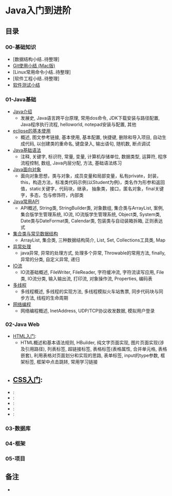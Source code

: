 # Java入门到进阶


## 目录

### 00-基础知识
- [数据结构小结..待整理]
- [Git使用小结 (Mac版)](https://github.com/anliux/JAVALearning/blob/master/notes/git.md)
- [Linux常用命令小结..待整理]
- [软件工程小结..待整理]
- [软件测试小结](https://github.com/anliux/JAVALearning/blob/master/notes/softwareTest.md)

### 01-Java基础
- [Java介绍](https://github.com/anliux/JAVALearning/blob/master/notes/01-java-base/Java%E4%BB%8B%E7%BB%8D.md)
  - 发展史, Java语言跨平台原理, 常用dos命令, JDK下载安装与路径配置, Java程序执行流程, helloworld, notepad安装与配置, 其他
- [eclipse的基本使用](https://github.com/anliux/JAVALearning/blob/master/notes/01-java-base/eclipse%E7%9A%84%E5%9F%BA%E6%9C%AC%E4%BD%BF%E7%94%A8.md)
  - 概述, 图文参考链接, 基本使用, 基本配置, 快捷键, 删除和导入项目, 自动生成代码, 以创建类的重命名, 键盘录入, 输出语句, 随机数, 断点调试
- [Java基础语法](https://github.com/anliux/JAVALearning/blob/master/notes/01-java-base/Java%E5%9F%BA%E7%A1%80%E8%AF%AD%E6%B3%95.md)
  - 注释, 关键字, 标识符, 常量, 变量, 计算机存储单位, 数据类型, 运算符, 程序流程控制, 数组, Java内层分配, 方法, 基础语法练习
- [Java面向对象](https://github.com/anliux/JAVALearning/blob/master/notes/01-java-base/Java%E9%9D%A2%E5%90%91%E5%AF%B9%E8%B1%A1.md)
  - 面向对象思想，类与对象，成员变量和局部变量，私有private，封装，this，构造方法，标准类代码示例(以Student为例)，类名作为形参和返回值，static关键字，代码块，继承， 抽象类，接口，匿名对象，final关键字，多态，包与修饰符，内部类
- [Java常用API](https://github.com/anliux/JAVALearning/blob/master/notes/01-java-base/Java%E5%B8%B8%E7%94%A8API.md)
  - API概述, String类, StringBuilder类, 对象数组, 集合类与ArrayList, 案例, 集合版学生管理系统, IO流, IO流版学生管理系统, Object类, System类, Date类与DateFormat类, Calendar类, 包装类与自动装箱拆箱, 正则表达式
- [集合类与常见数据结构](https://github.com/anliux/JAVALearning/blob/master/notes/01-java-base/Java%E9%9B%86%E5%90%88%E4%B8%8E%E6%95%B0%E6%8D%AE%E7%BB%93%E6%9E%84.md)
  - ArrayList, 集合类, 三种数据结构简介, List, Set, Collections工具类, Map
- [异常处理](https://github.com/anliux/JAVALearning/blob/master/notes/01-java-base/Java%E5%BC%82%E5%B8%B8%E5%A4%84%E7%90%86.md)
  - java异常, 异常的处理方式, 处理多个异常, Throwable的常用方法, finally, 异常的分类, 自定义异常, 递归
- [IO流](https://github.com/anliux/JAVALearning/blob/master/notes/01-java-base/Java%20IO%E6%B5%81.md)
  - IO流基础概述, FileWriter, FileReader, 字符缓冲流, 字符流读写应用, File类, IO流分类, 输入输出流, 打印流, 对象操作流, Properties, 编码表
- [多线程](https://github.com/anliux/JAVALearning/blob/master/notes/01-java-base/Java%E5%A4%9A%E7%BA%BF%E7%A8%8B.md)
  - 多线程概述, 多线程的实现方法, 多线程模拟火车站售票, 同步代码块与同步方法, 线程的生命周期
- [网络编程](https://github.com/anliux/JAVALearning/blob/master/notes/01-java-base/Java%E7%BD%91%E7%BB%9C%E7%BC%96%E7%A8%8B.md)
  -  网络编程概述, InetAddress, UDP/TCP协议收发数据, 模拟用户登录



### 02-Java Web
- [HTML入门](https://github.com/anliux/JAVALearning/blob/master/notes/02-java-web/html.md): 
  - HTML概述和基本语法规则, HBuilder, 纯文字页面实现, 图片页面实现(涉及引用路径), 列表标签, 超链接标签, 表格标签(表格属性, 合并单元格, 表格嵌套), 利用表格对页面划分和实现的思路, 表单标签, input的type参数, 框架标签, 框架中点击跳转, 常用学习链接
- [CSS入门](https://github.com/anliux/JAVALearning/blob/master/notes/02-java-web/css.md):
  -  
- []():
- []():
- []():
- []():
- []():


### 03-数据库




### 04-框架



### 05-项目



## 备注
- 
